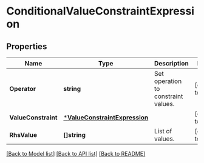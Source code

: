 # ConditionalValueConstraintExpression

## Properties
Name | Type | Description | Notes
------------ | ------------- | ------------- | -------------
**Operator** | **string** | Set operation to constraint values. | [default to null]
**ValueConstraint** | [***ValueConstraintExpression**](ValueConstraintExpression.md) |  | [default to null]
**RhsValue** | **[]string** | List of values. | [default to null]

[[Back to Model list]](../README.md#documentation-for-models) [[Back to API list]](../README.md#documentation-for-api-endpoints) [[Back to README]](../README.md)

